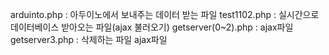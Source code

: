 arduinto.php : 아두이노에서 보내주는 데이터 받는 파일
test1102.php : 실시간으로 데이터베이스 받아오는 파일(ajax 불러오기)
getserver(0~2).php : ajax파일
getserver3.php : 삭제하는 파일 ajax파일
